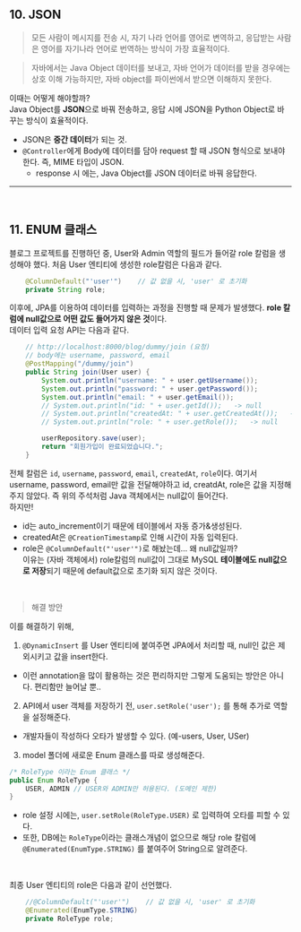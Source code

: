 ## 10. JSON
> 모든 사람이 메시지를 전송 시, 자기 나라 언어를 영어로 변역하고, 응답받는 사람은 영어를 자기나라 언어로 번역하는 방식이 가장 효율적이다.

> 자바에서는 Java Object 데이터를 보내고, 자바 언어가 데이터를 받을 경우에는 상호 이해 가능하지만, 자바 object를 파이썬에서 받으면 이해하지 못한다.

이때는 어떻게 해야할까?<br>
Java Object를 **JSON**으로 바꿔 전송하고, 응답 시에 JSON을 Python Object로 바꾸는 방식이 효율적이다.
- JSON은 **중간 데이터**가 되는 것.
- `@Controller`에게 Body에 데이터를 담아 request 할 때 JSON 형식으로 보내야 한다. 즉, MIME 타입이 JSON.
  - response 시 에는, Java Object를 JSON 데이터로 바꿔 응답한다.

<hr><br>

## 11. ENUM 클래스
블로그 프로젝트를 진행하던 중, User와 Admin 역할의 필드가 들어갈 role 칼럼을 생성해야 했다. 처음 User 엔티티에 생성한 role칼럼은 다음과 같다.
```java
    @ColumnDefault("'user'")    // 값 없을 시, 'user' 로 초기화
    private String role;   
```

이후에, JPA를 이용하여 데이터를 입력하는 과정을 진행할 때 문제가 발생했다. **role 칼럼에 null값으로 어떤 값도 들어가지 않은 것**이다.<br>
데이터 입력 요청 API는 다음과 같다.
```java
    // http://localhost:8000/blog/dummy/join (요청)
    // body에는 username, password, email
    @PostMapping("/dummy/join")
    public String join(User user) {
        System.out.println("username: " + user.getUsername());
        System.out.println("password: " + user.getPassword());
        System.out.println("email: " + user.getEmail());
        // System.out.println("id: " + user.getId());   -> null
        // System.out.println("createdAt: " + user.getCreatedAt());   -> null
        // System.out.println("role: " + user.getRole());   -> null

        userRepository.save(user);
        return "회원가입이 완료되었습니다.";
    }
```
전체 칼럼은 `id`, `username`, `password`, `email`, `createdAt`, `role`이다. 여기서 username, password, email만 값을 전달해야하고 id, creatdAt, role은 값을 지정해주지 않았다. 즉 위의 주석처럼 Java 객체에서는 null값이 들어간다. <br>하지만!
- id는 auto_increment이기 때문에 테이블에서 자동 증가&생성된다.
- createdAt은 `@CreationTimestamp`로 인해 시간이 자동 입력된다.
- role은 `@ColumnDefault("'user'")`로 해놨는데... 왜 null값일까?<br>
이유는 (자바 객체에서) role칼럼의 null값이 그대로 MySQL **테이블에도 null값으로 저장**되기 때문에 default값으로 초기화 되지 않은 것이다.<br>
<br>

> 해결 방안

이를 해결하기 위해,
1. `@DynamicInsert` 를 User 엔티티에 붙여주면 JPA에서 처리할 때, null인 값은 제외시키고 값을 insert한다.
- 이런 annotation을 많이 활용하는 것은 편리하지만 그렇게 도움되는 방안은 아니다. 편리함만 늘어날 뿐..
2. API에서 user 객체를 저장하기 전, `user.setRole('user');` 를 통해 추가로 역할을 설정해준다.
- 개발자들이 작성하다 오타가 발생할 수 있다. (예-users, User, USer) 
3. model 폴더에 새로운 Enum 클래스를 따로 생성해준다.
```java
/* RoleType 이라는 Enum 클래스 */
public Enum RoleType {
    USER, ADMIN // USER와 ADMIN만 허용된다. (도메인 제한)
}
```
- role 설정 시에는, `user.setRole(RoleType.USER)` 로 입력하여 오타를 피할 수 있다.
- 또한, DB에는 `RoleType`이라는 클래스개념이 없으므로 해당 role 칼럼에 `@Enumerated(EnumType.STRING)` 를 붙여주어 String으로 알려준다.
<br>


최종 User 엔티티의 role은 다음과 같이 선언했다.
```java
    //@ColumnDefault("'user'")    // 값 없을 시, 'user' 로 초기화
    @Enumerated(EnumType.STRING)
    private RoleType role;   
```